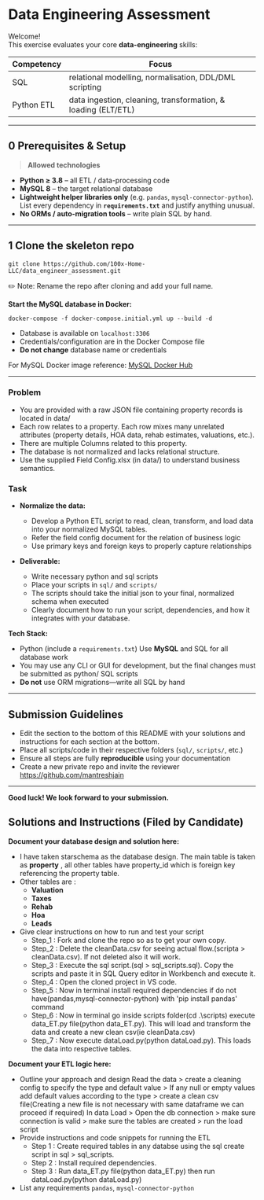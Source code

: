 # Data Engineering Assessment

Welcome!  
This exercise evaluates your core **data-engineering** skills:

| Competency | Focus                                                         |
| ---------- | ------------------------------------------------------------- |
| SQL        | relational modelling, normalisation, DDL/DML scripting        |
| Python ETL | data ingestion, cleaning, transformation, & loading (ELT/ETL) |

---

## 0 Prerequisites & Setup

> **Allowed technologies**

- **Python ≥ 3.8** – all ETL / data-processing code
- **MySQL 8** – the target relational database
- **Lightweight helper libraries only** (e.g. `pandas`, `mysql-connector-python`).  
  List every dependency in **`requirements.txt`** and justify anything unusual.
- **No ORMs / auto-migration tools** – write plain SQL by hand.

---

## 1 Clone the skeleton repo

```
git clone https://github.com/100x-Home-LLC/data_engineer_assessment.git
```

✏️ Note: Rename the repo after cloning and add your full name.

**Start the MySQL database in Docker:**

```
docker-compose -f docker-compose.initial.yml up --build -d
```

- Database is available on `localhost:3306`
- Credentials/configuration are in the Docker Compose file
- **Do not change** database name or credentials

For MySQL Docker image reference:
[MySQL Docker Hub](https://hub.docker.com/_/mysql)

---

### Problem

- You are provided with a raw JSON file containing property records is located in data/
- Each row relates to a property. Each row mixes many unrelated attributes (property details, HOA data, rehab estimates, valuations, etc.).
- There are multiple Columns related to this property.
- The database is not normalized and lacks relational structure.
- Use the supplied Field Config.xlsx (in data/) to understand business semantics.

### Task

- **Normalize the data:**

  - Develop a Python ETL script to read, clean, transform, and load data into your normalized MySQL tables.
  - Refer the field config document for the relation of business logic
  - Use primary keys and foreign keys to properly capture relationships

- **Deliverable:**
  - Write necessary python and sql scripts
  - Place your scripts in `sql/` and `scripts/`
  - The scripts should take the initial json to your final, normalized schema when executed
  - Clearly document how to run your script, dependencies, and how it integrates with your database.

**Tech Stack:**

- Python (include a `requirements.txt`)
  Use **MySQL** and SQL for all database work
- You may use any CLI or GUI for development, but the final changes must be submitted as python/ SQL scripts
- **Do not** use ORM migrations—write all SQL by hand

---

## Submission Guidelines

- Edit the section to the bottom of this README with your solutions and instructions for each section at the bottom.
- Place all scripts/code in their respective folders (`sql/`, `scripts/`, etc.)
- Ensure all steps are fully **reproducible** using your documentation
- Create a new private repo and invite the reviewer https://github.com/mantreshjain

---

**Good luck! We look forward to your submission.**

## Solutions and Instructions (Filed by Candidate)

**Document your database design and solution here:**

- I have taken starschema as the database design. The main table is taken as **property** , all other tables have property_id which is foreign key referencing the property    table.
- Other tables are :
    - **Valuation**
    - **Taxes**
    - **Rehab**
    - **Hoa**
    - **Leads**
- Give clear instructions on how to run and test your script
    - Step_1 : Fork and clone the repo so as to get your own copy.
    - Step_2 : Delete the cleanData.csv for seeing actual flow.(scripta > cleanData.csv). If not deleted also it will work.
    - Step_3 : Execute the sql script.(sql > sql_scripts.sql). Copy the scripts and paste it in SQL Query editor in Workbench and execute it.
    - Step_4 : Open the cloned project in VS code.
    - Step_5 : Now in terminal install required dependencies if do not have(pandas,mysql-connector-python) with 'pip install pandas' command
    - Step_6 : Now in terminal go inside scripts folder(cd .\scripts\) execute data_ET.py file(python data_ET.py). This will load and transform the data and create a new                   clean csv(ie cleanData.csv)
    - Step_7 : Now execute dataLoad.py(python dataLoad.py). This loads the data into respective tables.
   
**Document your ETL logic here:**

- Outline your approach and design
      Read the data > create a cleaning config to specify the type and default value > If any null or empty values add default values according to the type > create a clean
      csv file(Creating a new file is not necessary with same dataframe we can proceed if required) 
      In data Load > Open the db connection > make sure connection is valid > make sure the tables are created > run the load script 
- Provide instructions and code snippets for running the ETL
    - Step 1 : Create required tables in any databse using the sql create script in sql > sql_scripts.
    - Step 2 : Install required dependencies.
    - Step 3 : Run  data_ET.py file(python data_ET.py) then run dataLoad.py(python dataLoad.py)
- List any requirements
    `pandas`, `mysql-connector-python` 
